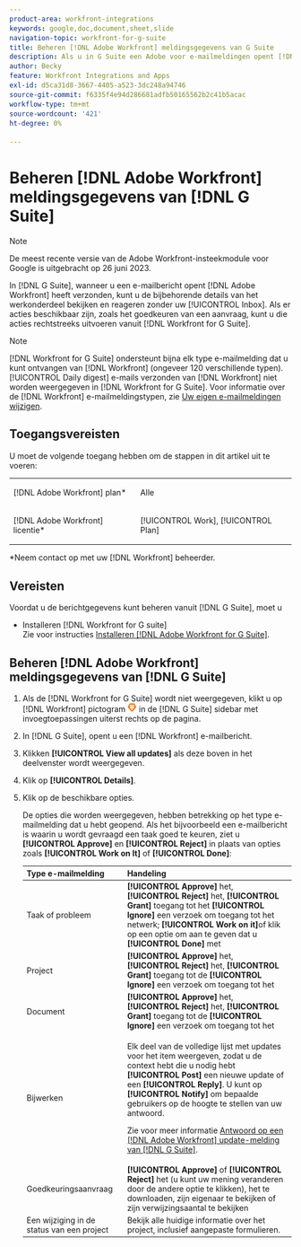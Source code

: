 ```yaml
---
product-area: workfront-integrations
keywords: google,doc,document,sheet,slide
navigation-topic: workfront-for-g-suite
title: Beheren [!DNL Adobe Workfront] meldingsgegevens van G Suite
description: Als u in G Suite een Adobe voor e-mailmeldingen opent [!DNL Workfront] heeft verzonden, kunt u de bijbehorende details van het werkonderdeel bekijken en reageren zonder uw Postvak IN te verlaten. Als er acties beschikbaar zijn, zoals het goedkeuren van een aanvraag, kunt u die acties rechtstreeks uitvoeren vanuit Workfront for G Suite.
author: Becky
feature: Workfront Integrations and Apps
exl-id: d5ca31d8-3667-4405-a523-3dc248a94746
source-git-commit: f6335f4e94d286681adfb50165562b2c41b5acac
workflow-type: tm+mt
source-wordcount: '421'
ht-degree: 0%

---
```


# Beheren [!DNL Adobe Workfront] meldingsgegevens van [!DNL G Suite]

>[!NOTE]
>
>De meest recente versie van de Adobe Workfront-insteekmodule voor Google is uitgebracht op 26 juni 2023.

In [!DNL G Suite], wanneer u een e-mailbericht opent [!DNL Adobe Workfront] heeft verzonden, kunt u de bijbehorende details van het werkonderdeel bekijken en reageren zonder uw [!UICONTROL Inbox]. Als er acties beschikbaar zijn, zoals het goedkeuren van een aanvraag, kunt u die acties rechtstreeks uitvoeren vanuit [!DNL Workfront for G Suite].

>[!NOTE]
>
> [!DNL Workfront for G Suite] ondersteunt bijna elk type e-mailmelding dat u kunt ontvangen van [!DNL Workfront] (ongeveer 120 verschillende typen). [!UICONTROL Daily digest] e-mails verzonden van [!DNL Workfront] niet worden weergegeven in [!DNL Workfront for G Suite]. Voor informatie over de [!DNL Workfront] e-mailmeldingstypen, zie [Uw eigen e-mailmeldingen wijzigen](../../workfront-basics/using-notifications/activate-or-deactivate-your-own-event-notifications.md).

## Toegangsvereisten

U moet de volgende toegang hebben om de stappen in dit artikel uit te voeren:

<table style="table-layout:auto"> 
 <col> 
 <col> 
 <tbody> 
  <tr> 
   <td role="rowheader">[!DNL Adobe Workfront] plan*</td> 
   <td> <p>Alle</p> </td> 
  </tr> 
  <tr> 
   <td role="rowheader">[!DNL Adobe Workfront] licentie*</td> 
   <td> <p>[!UICONTROL Work], [!UICONTROL Plan]</p> </td> 
  </tr> 
  </tbody> 
</table>

&#42;Neem contact op met uw [!DNL Workfront] beheerder.

## Vereisten

Voordat u de berichtgegevens kunt beheren vanuit [!DNL G Suite], moet u

* Installeren [!DNL Workfront for G suite]\
   Zie voor instructies [Installeren [!DNL Adobe Workfront for G Suite]](../../workfront-integrations-and-apps/workfront-for-g-suite/install-workfront-for-gsuite.md).

## Beheren [!DNL Adobe Workfront] meldingsgegevens van [!DNL G Suite]

1. Als de [!DNL Workfront for G Suite] wordt niet weergegeven, klikt u op [!DNL Workfront] pictogram ![](assets/wf-lion-icon.png) in de [!DNL G Suite] sidebar met invoegtoepassingen uiterst rechts op de pagina.
1. In [!DNL G Suite], opent u een [!DNL Workfront] e-mailbericht.
1. Klikken **[!UICONTROL View all updates]** als deze boven in het deelvenster wordt weergegeven.
1. Klik op **[!UICONTROL Details]**.
1. Klik op de beschikbare opties.

   De opties die worden weergegeven, hebben betrekking op het type e-mailmelding dat u hebt geopend. Als het bijvoorbeeld een e-mailbericht is waarin u wordt gevraagd een taak goed te keuren, ziet u **[!UICONTROL Approve]** en **[!UICONTROL Reject]** in plaats van opties zoals **[!UICONTROL Work on It]** of **[!UICONTROL Done]**:

   <table style="table-layout:auto"> 
    <col> 
    <col> 
    <thead> 
     <tr> 
      <th>Type e-mailmelding</th> 
      <th>Handeling</th> 
     </tr> 
    </thead> 
    <tbody> 
     <tr> 
      <td>Taak of probleem</td> 
      <td><strong>[!UICONTROL Approve]</strong> het, <strong>[!UICONTROL Reject]</strong> het, <strong>[!UICONTROL Grant]</strong> toegang tot het <strong>[!UICONTROL Ignore]</strong> een verzoek om toegang tot het netwerk; <strong>[!UICONTROL Work on it]</strong>of klik op een optie om aan te geven dat u <strong>[!UICONTROL Done]</strong> met</td> 
     </tr> 
     <tr> 
      <td>Project</td> 
      <td><strong>[!UICONTROL Approve]</strong> het, <strong>[!UICONTROL Reject]</strong> het, <strong>[!UICONTROL Grant]</strong> toegang tot de <strong>[!UICONTROL Ignore]</strong> een verzoek om toegang tot het</td> 
     </tr> 
     <tr> 
      <td>Document</td> 
      <td><strong>[!UICONTROL Approve]</strong> het, <strong>[!UICONTROL Reject]</strong> het, <strong>[!UICONTROL Grant]</strong> toegang tot de <strong>[!UICONTROL Ignore]</strong> een verzoek om toegang tot het</td> 
     </tr> 
     <tr> 
      <td>Bijwerken </td> 
      <td> <p>Elk deel van de volledige lijst met updates voor het item weergeven, zodat u de context hebt die u nodig hebt <strong>[!UICONTROL Post]</strong> een nieuwe update of een <strong>[!UICONTROL Reply]</strong>. U kunt op <strong>[!UICONTROL Notify]</strong> om bepaalde gebruikers op de hoogte te stellen van uw antwoord. </p> <p>Zie voor meer informatie <a href="../../workfront-integrations-and-apps/workfront-for-g-suite/reply-to-wf-update-notification-from-gsuite.md" class="MCXref xref">Antwoord op een [!DNL Adobe Workfront] update-melding van [!DNL G Suite]</a>.</p> </td> 
     </tr> 
     <tr> 
      <td>Goedkeuringsaanvraag</td> 
      <td><strong>[!UICONTROL Approve]</strong> of <strong>[!UICONTROL Reject]</strong> het (u kunt uw mening veranderen door de andere optie te klikken), het te downloaden, zijn eigenaar te bekijken of zijn verwijzingsaantal te bekijken</td> 
     </tr> 
     <tr> 
      <td>Een wijziging in de status van een project</td> 
      <td> Bekijk alle huidige informatie over het project, inclusief aangepaste formulieren. </td> 
     </tr> 
    </tbody> 
   </table>
